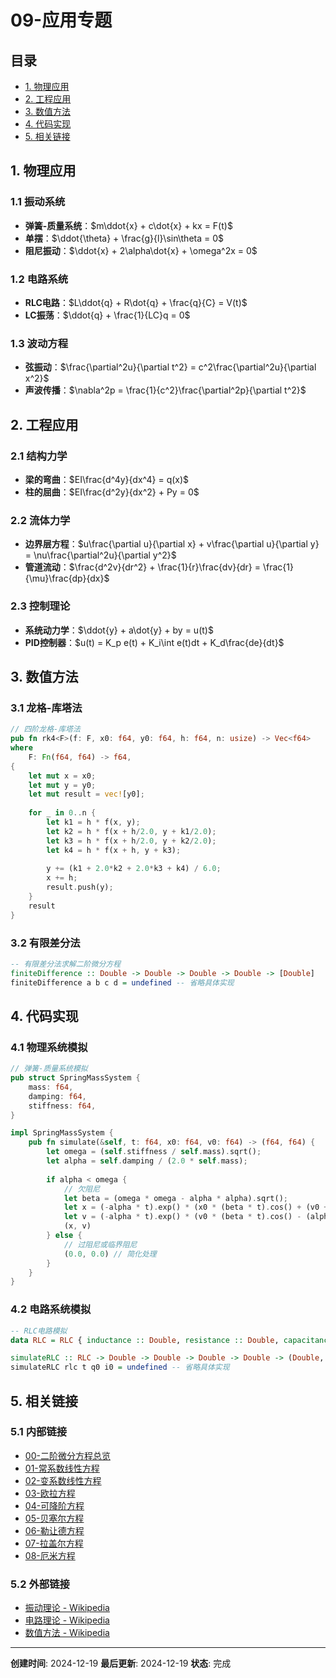 # 09-应用专题

## 目录

- [1. 物理应用](#1-物理应用)
- [2. 工程应用](#2-工程应用)
- [3. 数值方法](#3-数值方法)
- [4. 代码实现](#4-代码实现)
- [5. 相关链接](#5-相关链接)

## 1. 物理应用

### 1.1 振动系统

- **弹簧-质量系统**：$m\ddot{x} + c\dot{x} + kx = F(t)$
- **单摆**：$\ddot{\theta} + \frac{g}{l}\sin\theta = 0$
- **阻尼振动**：$\ddot{x} + 2\alpha\dot{x} + \omega^2x = 0$

### 1.2 电路系统

- **RLC电路**：$L\ddot{q} + R\dot{q} + \frac{q}{C} = V(t)$
- **LC振荡**：$\ddot{q} + \frac{1}{LC}q = 0$

### 1.3 波动方程

- **弦振动**：$\frac{\partial^2u}{\partial t^2} = c^2\frac{\partial^2u}{\partial x^2}$
- **声波传播**：$\nabla^2p = \frac{1}{c^2}\frac{\partial^2p}{\partial t^2}$

## 2. 工程应用

### 2.1 结构力学

- **梁的弯曲**：$EI\frac{d^4y}{dx^4} = q(x)$
- **柱的屈曲**：$EI\frac{d^2y}{dx^2} + Py = 0$

### 2.2 流体力学

- **边界层方程**：$u\frac{\partial u}{\partial x} + v\frac{\partial u}{\partial y} = \nu\frac{\partial^2u}{\partial y^2}$
- **管道流动**：$\frac{d^2v}{dr^2} + \frac{1}{r}\frac{dv}{dr} = \frac{1}{\mu}\frac{dp}{dx}$

### 2.3 控制理论

- **系统动力学**：$\ddot{y} + a\dot{y} + by = u(t)$
- **PID控制器**：$u(t) = K_p e(t) + K_i\int e(t)dt + K_d\frac{de}{dt}$

## 3. 数值方法

### 3.1 龙格-库塔法

```rust
// 四阶龙格-库塔法
pub fn rk4<F>(f: F, x0: f64, y0: f64, h: f64, n: usize) -> Vec<f64>
where
    F: Fn(f64, f64) -> f64,
{
    let mut x = x0;
    let mut y = y0;
    let mut result = vec![y0];
    
    for _ in 0..n {
        let k1 = h * f(x, y);
        let k2 = h * f(x + h/2.0, y + k1/2.0);
        let k3 = h * f(x + h/2.0, y + k2/2.0);
        let k4 = h * f(x + h, y + k3);
        
        y += (k1 + 2.0*k2 + 2.0*k3 + k4) / 6.0;
        x += h;
        result.push(y);
    }
    result
}
```

### 3.2 有限差分法

```haskell
-- 有限差分法求解二阶微分方程
finiteDifference :: Double -> Double -> Double -> Double -> [Double]
finiteDifference a b c d = undefined -- 省略具体实现
```

## 4. 代码实现

### 4.1 物理系统模拟

```rust
// 弹簧-质量系统模拟
pub struct SpringMassSystem {
    mass: f64,
    damping: f64,
    stiffness: f64,
}

impl SpringMassSystem {
    pub fn simulate(&self, t: f64, x0: f64, v0: f64) -> (f64, f64) {
        let omega = (self.stiffness / self.mass).sqrt();
        let alpha = self.damping / (2.0 * self.mass);
        
        if alpha < omega {
            // 欠阻尼
            let beta = (omega * omega - alpha * alpha).sqrt();
            let x = (-alpha * t).exp() * (x0 * (beta * t).cos() + (v0 + alpha * x0) / beta * (beta * t).sin());
            let v = (-alpha * t).exp() * (v0 * (beta * t).cos() - (alpha * v0 + omega * omega * x0) / beta * (beta * t).sin());
            (x, v)
        } else {
            // 过阻尼或临界阻尼
            (0.0, 0.0) // 简化处理
        }
    }
}
```

### 4.2 电路系统模拟

```haskell
-- RLC电路模拟
data RLC = RLC { inductance :: Double, resistance :: Double, capacitance :: Double }

simulateRLC :: RLC -> Double -> Double -> Double -> Double -> (Double, Double)
simulateRLC rlc t q0 i0 = undefined -- 省略具体实现
```

## 5. 相关链接

### 5.1 内部链接

- [00-二阶微分方程总览](00-二阶微分方程总览.md)
- [01-常系数线性方程](01-常系数线性方程.md)
- [02-变系数线性方程](02-变系数线性方程.md)
- [03-欧拉方程](03-欧拉方程.md)
- [04-可降阶方程](04-可降阶方程.md)
- [05-贝塞尔方程](05-贝塞尔方程.md)
- [06-勒让德方程](06-勒让德方程.md)
- [07-拉盖尔方程](07-拉盖尔方程.md)
- [08-厄米方程](08-厄米方程.md)

### 5.2 外部链接

- [振动理论 - Wikipedia](https://en.wikipedia.org/wiki/Vibration)
- [电路理论 - Wikipedia](https://en.wikipedia.org/wiki/Electrical_network)
- [数值方法 - Wikipedia](https://en.wikipedia.org/wiki/Numerical_methods_for_ordinary_differential_equations)

---

**创建时间**: 2024-12-19
**最后更新**: 2024-12-19
**状态**: 完成
